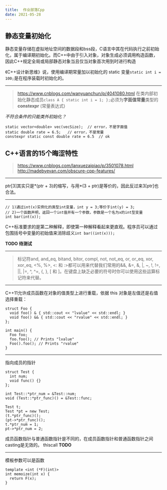 ```yaml
---
title:  作业部落Cpp
date: 2021-05-28
---
```



## 静态变量初始化
静态变量存储在虚拟地址空间的数据段和bss段，C语言中其在代码执行之前初始化，属于编译期初始化。而C++中由于引入对象，对象生成必须调用构造函数，因此C++规定全局或局部静态对象当且仅当对象首次用到时进行构造 

《C++设计新思维》说，使用编译期常量加以初始化的 static 变量`static int i = 100;`是在程序装载时初始化的。

----------

> https://www.cnblogs.com/wanyuanchun/p/4041080.html
在类内部初始化静态成员`class A { static int i = 1; };`必须为**字面值常量**类型的 **constexpr** (常量表达式) 

*不符合条件的只能类外初始化？*
```
static vector<double> vec(vecSize);  // error，不是字面值
static double rate = 6.5;   // error，不是常量
constexpr static const double rate = 6.5  // ok
```

## C++语言的15个晦涩特性
> https://www.cnblogs.com/lanxuezaipiao/p/3501078.html
http://madebyevan.com/obscure-cpp-features/

----------

ptr[3]其实只是*(ptr + 3)的缩写，与用*(3 + ptr)是等价的，因此反过来3[ptr]也合法。

----------

```
// 1)通过int(x)实例化的类型int变量，int y = 3;等价于int(y) = 3;
// 2)一个函数声明，返回一个int值并有一个参数，参数是一个名为x的int型变量
int bar(int(x));
```
C++标准要求的是第二种解释，即使第一种解释看起来更直观。程序员可以通过包围括号中变量的初始值来消除歧义`int bar((int(x)));`

**TODO 待测试**

----------

> 标记符and, and_eq, bitand, bitor, compl, not, not_eq, or, or_eq, xor, xor_eq, <%, %>, <: 和 :>都可以用来代替我们常用的&&, &=, &, |, ~, !, !=, ||, |=, ^, ^=, {, }, [ 和 ]。在键盘上缺乏必要的符号时你可以使用这些运算标记符来代替。

----------
C++11允许成员函数在对象的值类型上进行重载，依据 this 对象是左值还是右值选择重载：
```
struct Foo {
  void foo() & { std::cout << "lvalue" << std::endl; }
  void foo() && { std::cout << "rvalue" << std::endl; }
};
 
int main() {
  Foo foo;
  foo.foo(); // Prints "lvalue"
  Foo().foo(); // Prints "rvalue"
}
```

----------

指向成员的指针
```
struct Test {
  int num;
  void func() {}
};

int Test::*ptr_num = &Test::num;
void (Test::*ptr_func)() = &Test::func;

Test t;
Test *pt = new Test;
(t.*ptr_func)();
(pt->*ptr_func)();
t.*ptr_num = 1;
pt->*ptr_num = 2;
```
成员函数指针与普通函数指针是不同的，在成员函数指针和普通函数指针之间casting是无效的。
thiscall 
**TODO**

----------

模板参数可以是函数
```
template <int (*F)(int)>
int memoize(int x) {
  return F(x);
}
```

